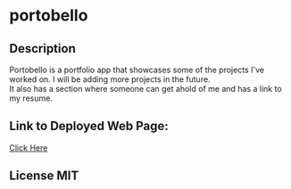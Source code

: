 # portobello

## Description
Portobello is a portfolio app that showcases some of the projects I've worked on.  I will be adding more projects in the future.  
It also has a section where someone can get ahold of me and has a link to my resume.

## Link to Deployed Web Page:
[Click Here](https://frecklescherokee.github.io/portobello/)

## License MIT
